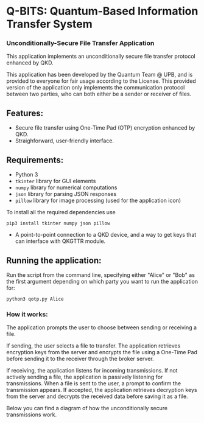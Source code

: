 # Q-BITS: Quantum-Based Information Transfer System
### Unconditionally-Secure File Transfer Application

This application implements an unconditionally secure file transfer protocol enhanced by QKD.

This application has been developed by the Quantum Team @ UPB, and is provided to everyone for fair usage according to the License. This provided version of the application only implements the communication protocol between two parties, who can both either be a sender or receiver of files.

## Features:

- Secure file transfer using One-Time Pad (OTP) encryption enhanced by QKD.
- Straighforward, user-friendly interface.

## Requirements:

- Python 3
- `tkinter` library for GUI elements
- `numpy` library for numerical computations
- `json` library for parsing JSON responses
- `pillow` library for image processing (used for the application icon)

To install all the required dependencies use

`pip3 install tkinter numpy json pillow`

- A point-to-point connection to a QKD device, and a way to get keys that can interface with QKGTTR module.

## Running the application:

Run the script from the command line, specifying either "Alice" or "Bob" as the first argument depending on which party you want to run the application for: 

`python3 qotp.py Alice`

### How it works:

The application prompts the user to choose between sending or receiving a file.
    
If sending, the user selects a file to transfer. The application retrieves encryption keys from the server and encrypts the file using a One-Time Pad before sending it to the receiver through the broker server.
    
If receiving, the application listens for incoming transmissions. If not actively sending a file, the application is passively listening for transmissions. When a file is sent to the user, a prompt to confirm the transmission appears. If accepted, the application retrieves decryption keys from the server and decrypts the received data before saving it as a file.
    
Below you can find a diagram of how the unconditionally secure transmissions work.


